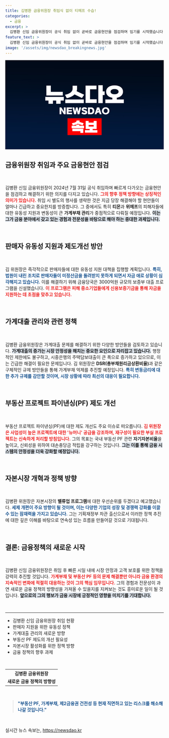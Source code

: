 ```yaml
---
title: 김병환 금융위원장 취임식 없이 티메프 수습!
categories:
  - 금융
excerpt: >
  김병환 신임 금융위원장이 공식 취임 없이 곧바로 금융현안을 점검하며 임기를 시작했습니다. 티몬·위메프 사태와 가계부채 관리가 시급하며, 제도 개선 방안도 검토 중입니다. 기자들은 그의 빠른 대처와 정책 방향에 주목하고 있습니다!
feature_text: >
  김병환 신임 금융위원장이 공식 취임 없이 곧바로 금융현안을 점검하며 임기를 시작했습니다. 티몬·위메프 사태와 가계부채 관리가 시급하며, 제도 개선 방안도 검토 중입니다. 기자들은 그의 빠른 대처와 정책 방향에 주목하고 있습니다!
image: '/assets/img/newsdao_breakingnews.jpg'
---
```


<p><img src="/assets/img/newsdao_breakingnews.jpg" alt="ranknews 속보" /></p>

<h2 data-ke-size="size26">금융위원장 취임과 주요 금융현안 점검</h2>

<p data-ke-size="size16">&nbsp;</p>

<p>김병환 신임 금융위원장이 2024년 7월 31일 공식 취임하며 빠르게 다가오는 금융현안을 점검하고 해결하기 위한 의지를 다지고 있습니다. <b><span style="color: #ee2323;">그의 향후 정책 방향에는 상징적인 의미가 있습니다.</span></b> 취임 시 별도의 행사를 생략한 것은 지금 당장 해결해야 할 현안들이 얼마나 긴급하고 중요한지를 방증합니다. 그 중에서도 특히 <b>티몬</b>과 <b>위메프</b>의 피해자들에 대한 유동성 지원과 변동성이 큰 <b>가계부채 관리</b>가 중점적으로 다뤄질 예정입니다. <b><span style="background-color: #21538527;">이는 그가 금융 분야에서 갖고 있는 경험과 전문성을 바탕으로 해야 하는 중대한 과제입니다.</span></b></p>

<p data-ke-size="size16">&nbsp;</p>

<h2 data-ke-size="size26">판매자 유동성 지원과 제도개선 방안</h2>

<p data-ke-size="size16">&nbsp;</p>

<p>김 위원장은 즉각적으로 판매자들에 대한 유동성 지원 대책을 집행할 계획입니다. <b><span style="color: #1a5490;">특히, 법원이 내린 조치로 판매자들이 미정산금을 돌려받지 못하게 되면서 자금 애로 상황이 심각해지고 있습니다.</span></b> 이를 해결하기 위해 금융당국은 3000억원 규모의 보증부 대출 프로그램을 신설했습니다. <b><span style="color: #ee2323;">이 프로그램은 피해 중소기업들에게 신용보증기금을 통해 자금을 지원하는 데 초점을 맞추고 있습니다.</span></b></p>

<p data-ke-size="size16">&nbsp;</p>

<h2 data-ke-size="size26">가계대출 관리와 관련 정책</h2>

<p data-ke-size="size16">&nbsp;</p>

<p>김병환 금융위원장은 가계대출 문제를 해결하기 위한 다양한 방안들을 검토하고 있습니다. <b><span style="background-color: #21538527;">가계대출의 증가는 시장 안정성을 해치는 중요한 요인으로 자리잡고 있습니다.</span></b> 행정적인 제한에도 불구하고, 시중은행의 주택담보대출이 큰 폭으로 증가하고 있으므로, 이는 긴급한 해결이 필요한 문제입니다. 김 위원장은 <b>DSR(총부채원리금상환비율)</b>과 같은 구체적인 규제 방안들을 통해 가계부채 억제를 추진할 예정입니다. <b><span style="color: #1a5490;">특히 변동금리에 대한 추가 규제를 감안할 것이며, 시장 상황에 따라 최선의 대응이 필요합니다.</span></b></p>

<p data-ke-size="size16">&nbsp;</p>

<h2 data-ke-size="size26">부동산 프로젝트 파이낸싱(PF) 제도 개선</h2>

<p data-ke-size="size16">&nbsp;</p>

<p>부동산 프로젝트 파이낸싱(PF)에 대한 제도 개선도 주요 이슈로 떠오릅니다. <b><span style="color: #ee2323;">김 위원장은 사업성이 높은 프로젝트에 대한 '뉴머니' 공급을 강조하며, 재구성이 필요한 부실 프로젝트는 신속하게 처리할 방침입니다.</span></b> 그의 목표는 국내 부동산 PF 관련 <b>자기자본비율</b>을 높이고, 신뢰성을 위하여 대손충당금 적립을 강구하는 것입니다. <b><span style="background-color: #21538527;">그는 이를 통해 금융 시스템의 안정성을 더욱 강화할 예정입니다.</span></b></p>

<p data-ke-size="size16">&nbsp;</p>

<h2 data-ke-size="size26">자본시장 개혁과 정책 방향</h2>

<p data-ke-size="size16">&nbsp;</p>

<p>김병환 위원장은 자본시장의 <b>밸류업 프로그램</b>에 대한 우선순위를 두겠다고 예고했습니다. <b><span style="color: #1a5490;">세제 개편이 주요 방향이 될 것이며, 이는 다양한 기업의 성장 및 경쟁력 강화를 이끌 수 있는 잠재력을 가지고 있습니다.</span></b> 그는 기획재정부 차관 출신으로서 이러한 정책 추진에 대한 깊은 이해를 바탕으로 연속성 있는 흐름을 만들어갈 것으로 기대됩니다.</p>

<p data-ke-size="size16">&nbsp;</p>

<h2 data-ke-size="size26">결론: 금융정책의 새로운 시작</h2>

<p data-ke-size="size16">&nbsp;</p>

<p>김병환 신임 금융위원장은 취임 후 빠른 시일 내에 시장 안정과 고객 보호를 위한 정책을 강력히 추진할 것입니다. <b><span style="color: #ee2323;">가계부채 및 부동산 PF 등의 문제 해결뿐만 아니라 금융 환경의 지속적인 변화에 적절히 대응하는 것이 그의 핵심 임무입니다.</span></b> 그의 경험과 전문성이 과연 새로운 금융 정책의 방향성을 가져올 수 있을지를 지켜보는 것도 흥미로운 일이 될 것입니다. <b><span style="background-color: #21538527;">앞으로의 그의 행보가 금융 시장에 긍정적인 영향을 미치기를 기대합니다.</span></b></p>

<p data-ke-size="size16">&nbsp;</p>

<hr>

<ul>
    <li>김병환 신임 금융위원장 취임 현황</li>
    <li>판매자 지원을 위한 유동성 정책</li>
    <li>가계대출 관리의 새로운 방향</li>
    <li>부동산 PF 제도의 개선 필요성</li>
    <li>자본시장 활성화를 위한 정책 방향</li>
    <li>금융 정책의 향후 과제</li>
</ul>

<p data-ke-size="size16">&nbsp;</p>

<table>
    <tr>
        <td style="text-align: center; height: 17px;"><b>김병환 금융위원장</b></td>
    </tr>
    <tr>
        <td style="text-align: center; height: 17px;"><b>새로운 금융 정책의 방향성</b></td>
    </tr>
</table>

<p data-ke-size="size16">&nbsp;</p>

<blockquote>
    <b><span style="color: #1a5490;">"부동산 PF, 가계부채, 제2금융권 건전성 등 현재 직면하고 있는 리스크를 해소해 나갈 것입니다."</span></b>
</blockquote>

<p data-ke-size="size16">&nbsp;</p>
실시간 뉴스 속보는, <a href="https://newsdao.kr" rel="dofollow">https://newsdao.kr</a>


